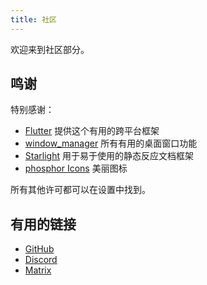 ```yaml
---
title: 社区
---
```


欢迎来到社区部分。

## 鸣谢

特别感谢：

- [Flutter](https://github.com/flutter/flutter) 提供这个有用的跨平台框架
- [window_manager](https://github.com/cleanflutter/window_manager) 所有有用的桌面窗口功能
- [Starlight](https://github.com/withastro/starlight) 用于易于使用的静态反应文档框架
- [phosphor Icons](https://phosphoricons.com/) 美丽图标

所有其他许可都可以在设置中找到。

## 有用的链接

- [GitHub](https://github.com/LinwoodDev/Butterfly)
- [Discord](https://go.linwood.dev/discord)
- [Matrix](https://go.linwood.dev/matrix)

